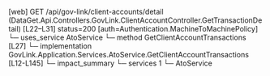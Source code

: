 [web] GET /api/gov-link/client-accounts/detail  (DataGet.Api.Controllers.GovLink.ClientAccountController.GetTransactionDetail)  [L22–L31] status=200 [auth=Authentication.MachineToMachinePolicy]
  └─ uses_service AtoService
    └─ method GetClientAccountTransactions [L27]
      └─ implementation GovLink.Application.Services.AtoService.GetClientAccountTransactions [L12-L145]
  └─ impact_summary
    └─ services 1
      └─ AtoService

